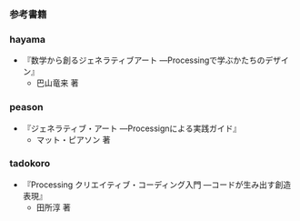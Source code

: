 ### 参考書籍

### hayama
- 『数学から創るジェネラティブアート ―Processingで学ぶかたちのデザイン』
  - 巴山竜来 著

### peason
- 『ジェネラティブ・アート ―Processignによる実践ガイド』
  - マット・ピアソン 著
  
### tadokoro
- 『Processing クリエイティブ・コーディング入門 ―コードが生み出す創造表現』
  - 田所淳 著